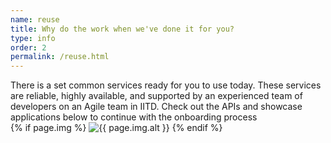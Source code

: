 ```yaml
---
name: reuse  
title: Why do the work when we've done it for you?  
type: info  
order: 2  
permalink: /reuse.html  
---
```

<div class="row">
  <div class="col-xl-12 col-lg-12 col-md-12 col-sm-12 col-xs-12">There is a set common services ready for you to use today. These services are reliable, highly available, and supported by an experienced team of developers on an Agile team in IITD. Check out the APIs and showcase applications below to continue with the onboarding process</div>
  <div class="col-xl-12 col-lg-12 col-md-12 col-sm-12">
          {% if page.img %}
            <img class="img-fluid my-3" src="{{ site.baseurl }}{{page.img.path }}" alt="{{ page.img.alt }}">
          {% endif %}   
  </div>
</div>